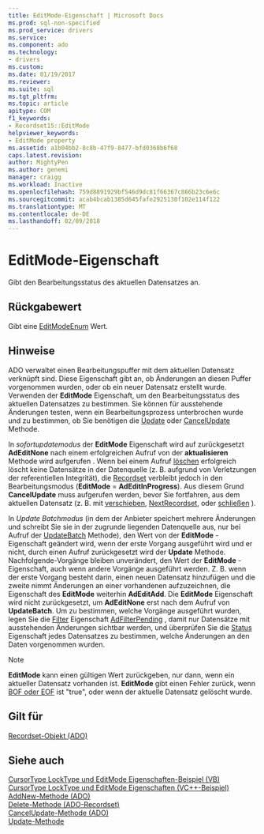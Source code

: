 ```yaml
---
title: EditMode-Eigenschaft | Microsoft Docs
ms.prod: sql-non-specified
ms.prod_service: drivers
ms.service: 
ms.component: ado
ms.technology:
- drivers
ms.custom: 
ms.date: 01/19/2017
ms.reviewer: 
ms.suite: sql
ms.tgt_pltfrm: 
ms.topic: article
apitype: COM
f1_keywords:
- Recordset15::EditMode
helpviewer_keywords:
- EditMode property
ms.assetid: a1b04bb2-8c8b-47f9-8477-bfd0368b6f68
caps.latest.revision: 
author: MightyPen
ms.author: genemi
manager: craigg
ms.workload: Inactive
ms.openlocfilehash: 759d8891929bf546d9dc81f66367c866b23c6e6c
ms.sourcegitcommit: acab4bcab1385d645fafe2925130f102e114f122
ms.translationtype: MT
ms.contentlocale: de-DE
ms.lasthandoff: 02/09/2018
---
```

# <a name="editmode-property"></a>EditMode-Eigenschaft
Gibt den Bearbeitungsstatus des aktuellen Datensatzes an.  
  
## <a name="return-value"></a>Rückgabewert  
 Gibt eine [EditModeEnum](../../../ado/reference/ado-api/editmodeenum.md) Wert.  
  
## <a name="remarks"></a>Hinweise  
 ADO verwaltet einen Bearbeitungspuffer mit dem aktuellen Datensatz verknüpft sind. Diese Eigenschaft gibt an, ob Änderungen an diesen Puffer vorgenommen wurden, oder ob ein neuer Datensatz erstellt wurde. Verwenden der **EditMode** Eigenschaft, um den Bearbeitungsstatus des aktuellen Datensatzes zu bestimmen. Sie können für ausstehende Änderungen testen, wenn ein Bearbeitungsprozess unterbrochen wurde und zu bestimmen, ob Sie benötigen die [Update](../../../ado/reference/ado-api/update-method.md) oder [CancelUpdate](../../../ado/reference/ado-api/cancelupdate-method-ado.md) Methode.  
  
 In *sofortupdatemodus* der **EditMode** Eigenschaft wird auf zurückgesetzt **AdEditNone** nach einem erfolgreichen Aufruf von der **aktualisieren** Methode wird aufgerufen . Wenn bei einem Aufruf [löschen](../../../ado/reference/ado-api/delete-method-ado-recordset.md) erfolgreich löscht keine Datensätze in der Datenquelle (z. B. aufgrund von Verletzungen der referentiellen Integrität), die [Recordset](../../../ado/reference/ado-api/recordset-object-ado.md) verbleibt jedoch in den Bearbeitungsmodus (**EditMode** = **AdEditInProgress**). Aus diesem Grund **CancelUpdate** muss aufgerufen werden, bevor Sie fortfahren, aus dem aktuellen Datensatz (z. B. mit [verschieben](../../../ado/reference/ado-api/move-method-ado.md), [NextRecordset](../../../ado/reference/ado-api/nextrecordset-method-ado.md), oder [schließen](../../../ado/reference/ado-api/close-method-ado.md) ).  
  
 In *Update Batchmodus* (in dem der Anbieter speichert mehrere Änderungen und schreibt Sie sie in der zugrunde liegenden Datenquelle aus, nur bei Aufruf der [UpdateBatch](../../../ado/reference/ado-api/updatebatch-method.md) Methode), den Wert von der **EditMode**  -Eigenschaft geändert wird, wenn der erste Vorgang ausgeführt wird und er nicht, durch einen Aufruf zurückgesetzt wird der **Update** Methode. Nachfolgende-Vorgänge bleiben unverändert, den Wert der **EditMode** -Eigenschaft, auch wenn andere Vorgänge ausgeführt werden. Z. B. wenn der erste Vorgang besteht darin, einen neuen Datensatz hinzufügen und die zweite nimmt Änderungen an einer vorhandenen aufzuzeichnen, die Eigenschaft des **EditMode** weiterhin **AdEditAdd**. Die **EditMode** Eigenschaft wird nicht zurückgesetzt, um **AdEditNone** erst nach dem Aufruf von **UpdateBatch**. Um zu bestimmen, welche Vorgänge ausgeführt wurden, legen Sie die [Filter](../../../ado/reference/ado-api/filter-property.md) Eigenschaft [AdFilterPending](../../../ado/reference/ado-api/filtergroupenum.md) , damit nur Datensätze mit ausstehenden Änderungen sichtbar werden, und überprüfen Sie die [Status](../../../ado/reference/ado-api/status-property-ado-recordset.md) Eigenschaft jedes Datensatzes zu bestimmen, welche Änderungen an den Daten vorgenommen wurden.  
  
> [!NOTE]
>  **EditMode** kann einen gültigen Wert zurückgeben, nur dann, wenn ein aktueller Datensatz vorhanden ist. **EditMode** gibt einen Fehler zurück, wenn [BOF oder EOF](../../../ado/reference/ado-api/bof-eof-properties-ado.md) ist "true", oder wenn der aktuelle Datensatz gelöscht wurde.  
  
## <a name="applies-to"></a>Gilt für  
 [Recordset-Objekt (ADO)](../../../ado/reference/ado-api/recordset-object-ado.md)  
  
## <a name="see-also"></a>Siehe auch  
 [CursorType LockType und EditMode Eigenschaften-Beispiel (VB)](../../../ado/reference/ado-api/cursortype-locktype-and-editmode-properties-example-vb.md)   
 [CursorType LockType und EditMode Eigenschaften (VC++-Beispiel)](../../../ado/reference/ado-api/cursortype-locktype-and-editmode-properties-example-vc.md)   
 [AddNew-Methode (ADO)](../../../ado/reference/ado-api/addnew-method-ado.md)   
 [Delete-Methode (ADO-Recordset)](../../../ado/reference/ado-api/delete-method-ado-recordset.md)   
 [CancelUpdate-Methode (ADO)](../../../ado/reference/ado-api/cancelupdate-method-ado.md)   
 [Update-Methode](../../../ado/reference/ado-api/update-method.md)
